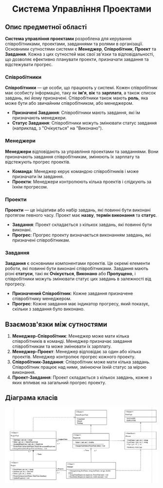 <h1 align="center">Система Управління Проектами</h1>

## Опис предметної області

**Система управління проектами** розроблена для керування співробітниками, проектами, завданнями та ролями в організації. Основними сутностями системи є **Менеджер**, **Співробітник**, **Проект** та **Завдання**. Кожна з цих сутностей має свої зв'язки та відповідальності, що дозволяє ефективно планувати проекти, призначати завдання та відстежувати прогрес.

### Співробітники

**Співробітники** — це особи, що працюють у системі. Кожен співробітник має особисту інформацію, таку як **ім'я**, **вік** та **зарплата**, а також список завдань, які йому призначені. Співробітники також мають **роль**, яка може бути або звичайним співробітником, або менеджером.

- **Призначені Завдання**: Співробітники мають завдання, які їм призначають менеджери.
- **Статус Завдання**: Співробітники можуть змінювати статус завдання (наприклад, з "Очікується" на "Виконано").

### Менеджери

**Менеджери** відповідають за управління проектами та завданнями. Вони призначають завдання співробітникам, змінюють їх зарплату та відстежують прогрес проектів.

- **Команда**: Менеджер керує командою співробітників і може призначати їм завдання.
- **Проекти**: Менеджери контролюють кілька проектів і слідкують за їхнім прогресом.

### Проекти

**Проекти** — це ініціативи або набір завдань, які повинні бути виконані протягом певного часу. Проект має **назву**, **термін виконання** та **статус**.

- **Завдання**: Проект складається з кількох завдань, які повинні бути виконані.
- **Прогрес**: Прогрес проекту визначається виконанням завдань, які призначені співробітникам.

### Завдання

**Завдання** є основними компонентами проектів. Це окремі елементи роботи, які повинні бути виконані співробітниками. Завдання мають різні **статуси**, такі як **Очікується**, **Виконано** або **Пропущено**, і співробітники можуть змінювати статус цих завдань в залежності від прогресу.

- **Призначений Співробітник**: Кожне завдання призначене співробітнику менеджером.
- **Прогрес**: Кожне завдання має індикатор прогресу, який показує, скільки з завдання було виконано.

## Взаємозв'язки між сутностями

1. **Менеджер-Співробітник**: Менеджер може мати кілька співробітників в команді. Менеджер призначає завдання співробітникам та може змінювати їх зарплату.
2. **Менеджер-Проект**: Менеджер відповідає за один або кілька проектів. Менеджер контролює прогрес кожного проекту.
3. **Співробітник-Завдання**: Співробітник може мати кілька завдань. Співробітник працює над ними, змінюючи їхній статус за мірою виконання.
4. **Проект-Завдання**: Проект складається з кількох завдань, кожне з яких впливає на загальний прогрес проекту.

## Діаграма класів

![Система управління проектами - Діаграма класів](ClassDiagram.png)


